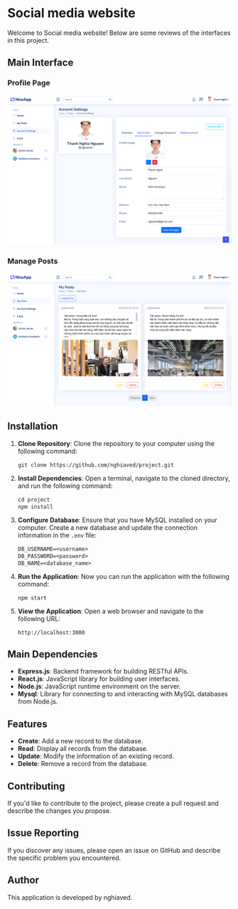 # Social media website
Welcome to Social media website! Below are some reviews of the interfaces in this project.
## Main Interface
### Profile Page
![Login page](https://github.com/nghiaved/project/blob/main/profile-page.png)
### Manage Posts
![Student page](https://github.com/nghiaved/project/blob/main/manage-posts.png)

## Installation
1. **Clone Repository**: Clone the repository to your computer using the following command:
    ```
    git clone https://github.com/nghiaved/project.git
    ```
2. **Install Dependencies**: Open a terminal, navigate to the cloned directory, and run the following command:
    ```
    cd project
    npm install
    ```
3. **Configure Database**: Ensure that you have MySQL installed on your computer. Create a new database and update the connection information in the `.env` file:
    ```
    DB_USERNAME=<username>
    DB_PASSWORD=<password>
    DB_NAME=<database_name>
    ```
4. **Run the Application**: Now you can run the application with the following command:
    ```
    npm start
    ```
5. **View the Application**: Open a web browser and navigate to the following URL:
    ```
    http://localhost:3000
    ```
## Main Dependencies
- **Express.js**: Backend framework for building RESTful APIs.
- **React.js**: JavaScript library for building user interfaces.
- **Node.js**: JavaScript runtime environment on the server.
- **Mysql**: Library for connecting to and interacting with MySQL databases from Node.js.
## Features
- **Create**: Add a new record to the database.
- **Read**: Display all records from the database.
- **Update**: Modify the information of an existing record.
- **Delete**: Remove a record from the database.
## Contributing
If you'd like to contribute to the project, please create a pull request and describe the changes you propose.
## Issue Reporting
If you discover any issues, please open an issue on GitHub and describe the specific problem you encountered.
## Author
This application is developed by nghiaved.
